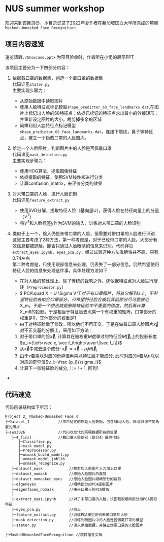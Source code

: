# NUS summer workshop

欢迎来到该目录😊，本目录记录了2022年夏作者在新加坡国立大学所完成的项目`Masked-Unmasked Face Recognition`

## 项目内容速览
速览请戳`./Showcase.pptx`
为项目验收时，作者所在小组的展示PPT

该项目主要分为一下四部分内容：

1. 依据戴口罩的数据集，创造一个戴口罩的数据集  
  代码详见`stater.py`  
  主要实现步骤为：
    * 从原始数据中读取图片
    * 使用人脸特征点标记模型`shape_predictor_68_face_landmarks.dat`,在图片上标记出人脸的68特征点；依据已标记的特征点求出最小的外接矩形；并重新设定图片的大小，裁剪掉多余的区域
    * 同样利用人脸特征点标记模型`shape_predictor_68_face_landmarks.dat`，连接下颚线，鼻子等特征点，建立一个伪戴口罩的人脸图片。
    
2. 给定一个人脸图片，判断图片中的人脸是否佩戴口罩  
  代码详见`mask_detection.py`  
  主要实现步骤为：
    - 使用HOG算法，提取图像特征
    - 依据提取的特征，使用SVM线性核进行分类
    - 计算confusion_matrix，来评价分类的效果
    
3. 对未带口罩的人脸，进行人脸识别  
  代码详见`feature_extract.py`  
    - 使用SVD分解，提取特征人脸（基向量U），获得人脸在特征向量上的分量（$V^T$）
    - 将$V^T$和人脸标签y作为SVM的输入，训练对未带口罩的人脸识别
    
4. 类似于上一个，输入仍是未带口罩的人脸，但需要对带口罩的人脸进行识别  
  这里主要考虑了2种方法，第一种考虑是，对于已经带口罩的人脸，大部分有效信息都被遮蔽，能否只通过人脸眼睛的信息来识别。代码详见`extract_eyes.ipynb, eyes_pca.py`。经过试验这种方法准确性并不高，只有0.74左右  
  第二种考虑是，只使用眼部信息来处理，仍丢失了一部分信息。仍然希望使用特征人脸的信息来处理这件事。具体处理方法如下
    - 在对人脸的预处理上，除了传统的裁剪之外，还依据特征点对人脸进行旋转（`Preprocessor.py`）
    - $ PCA\quad X = U \Sigma V^T$对于有口罩图片，将其分解到U上。不希望特征脸去拟合口罩部分，只希望特征脸合成后其他部分尽可能接近$X_m$。于是一个想法就是删除特征脸中不重要的维度，然后再计算$X_m$的投影。于是相当于特征脸去点乘一个有权重的矩阵，口罩部分的权重是0，其他部分的权重是1
    - 由于对特征脸做了修改，所以他们不再正交。于是在做戴口罩人脸图片$\vec x$对不正交基的分解上，采用如下方法：
    1. 对于带口罩的脸$\vec x$, 计算其在被权重$M$遮罩过的特征脸$M\vec f_i$上的投影长度 $p_i={\left<\vec x, \vec f_i\right>\over\|\vec f_i\|}$
    2. 从$\vec x$中减去这个成分: $\vec x := \vec x - p_iM\vec f_i$
    3. 由于$v$要乘以对应的奇异值再乘以特征脸才能成分, 此时对应的$v$要从$p$除以对应的奇异值$v_i:=\frac {p_i}{\sigma_i}$
    4. 计算下一张特征脸的成分, $i:= i + 1$, 回到1
  - 


## 代码速览
代码目录结构如下所示：
```
Project 2_ Masked-Unmasked Face R:
├─Dataset_1				//项目给定的原始人脸数据，包含50组人脸，每组15张不同角度的照片
├─sws3026				//代码以及代码所需数据所在的目录
   ├─4_final    		//戴口罩人脸识别（部分4）最终代码
      ├─Classifier.py
      ├─mask_model.py
      ├─Preprocessor.py
      ├─unmask_build_model.py
      ├─unmask_model.joblib
      ├─unmask_recognize.py
   ├─dataset_mask      		 //裁剪后人脸图片人为加上口罩
   ├─dataset_nomask   		 //原始人脸图片的裁剪
   ├─dataset_nomasked_eyes   //原始人脸图片眼睛部分的裁剪
   ├─eigeneyes               //眼睛部分的PCA提取图片
   ├─eigenfaces_nomask       //未带口罩人脸PCA提取
   |
   ├─extract_eyes.ipynb		 //对于未带口罩的人脸，试图截取眼睛部分用PCA提取特征
   ├─eyes_pca.py             //同上
   ├─feature_extract.py 	 //训练PCA模型识别未带口罩的人脸
   ├─mask_detection.py  	 //训练判断图片中的人脸是否佩戴口罩的模型
   ├─stater.py               //读入原始数据，并建立伪带口罩的人脸图片

├─MaskedUnmaskedFaceRecognition //项目指导文档
```
